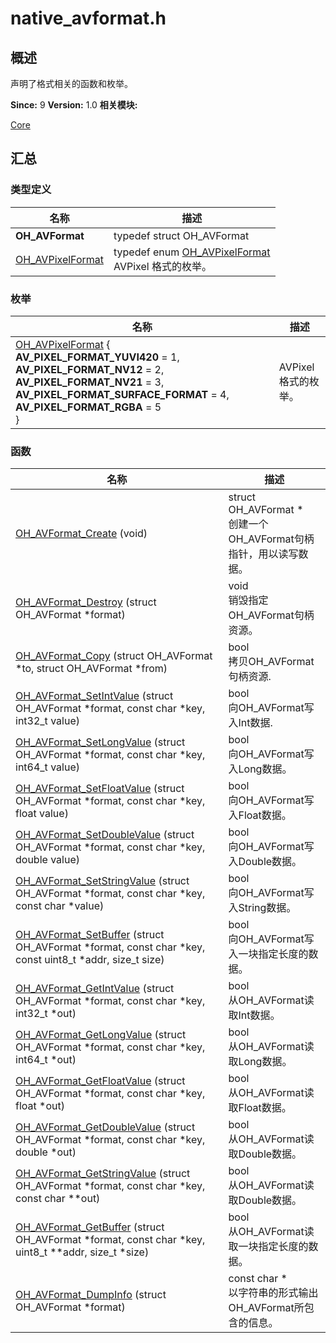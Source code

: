 # native_avformat.h


## 概述

声明了格式相关的函数和枚举。

**Since:**
9
**Version:**
1.0
**相关模块:**

[Core](_core.md)


## 汇总


### 类型定义

  | 名称 | 描述 | 
| -------- | -------- |
| **OH_AVFormat** | typedef struct OH_AVFormat | 
| [OH_AVPixelFormat](_core.md#oh_avpixelformat) | typedef enum [OH_AVPixelFormat](_core.md#oh_avpixelformat)<br/>AVPixel 格式的枚举。  | 


### 枚举

  | 名称 | 描述 | 
| -------- | -------- |
| [OH_AVPixelFormat](_core.md#oh_avpixelformat) {<br/> **AV_PIXEL_FORMAT_YUVI420** = 1,  **AV_PIXEL_FORMAT_NV12** = 2,  **AV_PIXEL_FORMAT_NV21** = 3,  **AV_PIXEL_FORMAT_SURFACE_FORMAT** = 4,  **AV_PIXEL_FORMAT_RGBA** = 5<br/>} | AVPixel 格式的枚举。  | 


### 函数

  | 名称 | 描述 | 
| -------- | -------- |
| [OH_AVFormat_Create](_core.md#oh_avformat_create) (void) | struct OH_AVFormat \*<br/>创建一个OH_AVFormat句柄指针，用以读写数据。  | 
| [OH_AVFormat_Destroy](_core.md#oh_avformat_destroy) (struct OH_AVFormat \*format) | void<br/>销毁指定OH_AVFormat句柄资源。  | 
| [OH_AVFormat_Copy](_core.md#oh_avformat_copy) (struct OH_AVFormat \*to, struct OH_AVFormat \*from) | bool<br/>拷贝OH_AVFormat句柄资源.  | 
| [OH_AVFormat_SetIntValue](_core.md#oh_avformat_setintvalue) (struct OH_AVFormat \*format, const char \*key, int32_t value) | bool<br/>向OH_AVFormat写入Int数据.  | 
| [OH_AVFormat_SetLongValue](_core.md#oh_avformat_setlongvalue) (struct OH_AVFormat \*format, const char \*key, int64_t value) | bool<br/>向OH_AVFormat写入Long数据。  | 
| [OH_AVFormat_SetFloatValue](_core.md#oh_avformat_setfloatvalue) (struct OH_AVFormat \*format, const char \*key, float value) | bool<br/>向OH_AVFormat写入Float数据。  | 
| [OH_AVFormat_SetDoubleValue](_core.md#oh_avformat_setdoublevalue) (struct OH_AVFormat \*format, const char \*key, double value) | bool<br/>向OH_AVFormat写入Double数据。  | 
| [OH_AVFormat_SetStringValue](_core.md#oh_avformat_setstringvalue) (struct OH_AVFormat \*format, const char \*key, const char \*value) | bool<br/>向OH_AVFormat写入String数据。  | 
| [OH_AVFormat_SetBuffer](_core.md#oh_avformat_setbuffer) (struct OH_AVFormat \*format, const char \*key, const uint8_t \*addr, size_t size) | bool<br/>向OH_AVFormat写入一块指定长度的数据。  | 
| [OH_AVFormat_GetIntValue](_core.md#oh_avformat_getintvalue) (struct OH_AVFormat \*format, const char \*key, int32_t \*out) | bool<br/>从OH_AVFormat读取Int数据。  | 
| [OH_AVFormat_GetLongValue](_core.md#oh_avformat_getlongvalue) (struct OH_AVFormat \*format, const char \*key, int64_t \*out) | bool<br/>从OH_AVFormat读取Long数据。  | 
| [OH_AVFormat_GetFloatValue](_core.md#oh_avformat_getfloatvalue) (struct OH_AVFormat \*format, const char \*key, float \*out) | bool<br/>从OH_AVFormat读取Float数据。  | 
| [OH_AVFormat_GetDoubleValue](_core.md#oh_avformat_getdoublevalue) (struct OH_AVFormat \*format, const char \*key, double \*out) | bool<br/>从OH_AVFormat读取Double数据。  | 
| [OH_AVFormat_GetStringValue](_core.md#oh_avformat_getstringvalue) (struct OH_AVFormat \*format, const char \*key, const char \*\*out) | bool<br/>从OH_AVFormat读取Double数据。  | 
| [OH_AVFormat_GetBuffer](_core.md#oh_avformat_getbuffer) (struct OH_AVFormat \*format, const char \*key, uint8_t \*\*addr, size_t \*size) | bool<br/>从OH_AVFormat读取一块指定长度的数据。  | 
| [OH_AVFormat_DumpInfo](_core.md#oh_avformat_dumpinfo) (struct OH_AVFormat \*format) | const char \*<br/>以字符串的形式输出OH_AVFormat所包含的信息。  | 
